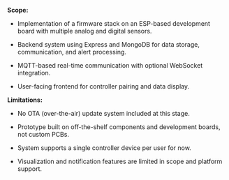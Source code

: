 **Scope:**

- Implementation of a firmware stack on an ESP-based development board with multiple analog and digital sensors.
    
- Backend system using Express and MongoDB for data storage, communication, and alert processing.
    
- MQTT-based real-time communication with optional WebSocket integration.
    
- User-facing frontend for controller pairing and data display.
    

**Limitations:**

- No OTA (over-the-air) update system included at this stage.
    
- Prototype built on off-the-shelf components and development boards, not custom PCBs.
    
- System supports a single controller device per user for now.
    
- Visualization and notification features are limited in scope and platform support.